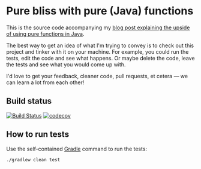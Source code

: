 # Pure bliss with pure (Java) functions

This is the source code accompanying my [blog post explaining the upside of using pure functions in Java][2].

The best way to get an idea of what I'm trying to convey is to check out this project and tinker with it on your
machine. For example, you could run the tests, edit the code and see what happens. Or maybe delete the code, leave the
tests and see what you would come up with.

I'd love to get your feedback, cleaner code, pull requests, et cetera — we can learn a lot from each other!

## Build status

[![Build Status](https://travis-ci.org/pietvandongen/pure-bliss-with-pure-java-functions.svg?branch=master)](https://travis-ci.org/pietvandongen/pure-bliss-with-pure-java-functions)
[![codecov](https://codecov.io/gh/pietvandongen/pure-bliss-with-pure-java-functions/branch/master/graph/badge.svg)](https://codecov.io/gh/pietvandongen/pure-bliss-with-pure-java-functions)

## How to run tests

Use the self-contained [Gradle][1] command to run the tests:

```bash
./gradlew clean test
```

[1]: https://gradle.org/
[2]: https://arnhem.luminis.eu/pure-bliss-with-pure-functions-in-java/
